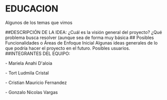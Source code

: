 # EDUCACION
</p>
Algunos de los temas que vimos 
</p>
##DESCRIPCIÓN DE LA IDEA: 
¿Cuál es la visión general del proyecto? ¿Qué problema busca resolver (aunque sea de forma muy básica
## Posibles Funcionalidades o Áreas de Enfoque Inicial
Algunas ideas generales de lo que podría hacer el proyecto en el futuro. Posibles usuarios.
##INTEGRANTES DEL EQUIPO: 
</p>
- Mariela Anahi D'aloia
</p>
- Tort Ludmila Cristal
</p>
- Cristian Mauricio Fernandez
</p>
- Gonzalo Nicolas Vargas
</p>
